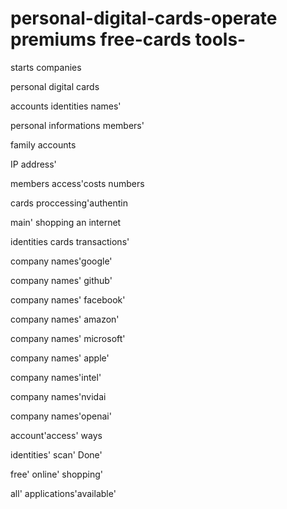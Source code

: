 # personal-digital-cards-operate premiums free-cards tools-
starts companies 

personal digital cards




accounts identities names'

personal informations members'

 
family accounts 

IP address' 

members access'costs numbers

cards proccessing'authentin

main' shopping an internet 

identities cards transactions'

company names'google'

company names' github'

company names' facebook'

company names' amazon'

company names' microsoft'

company names' apple'

company names'intel'

company names'nvidai 

company names'openai'

account'access' ways

identities' scan' Done'

free' online' shopping'

all' applications'available' 


